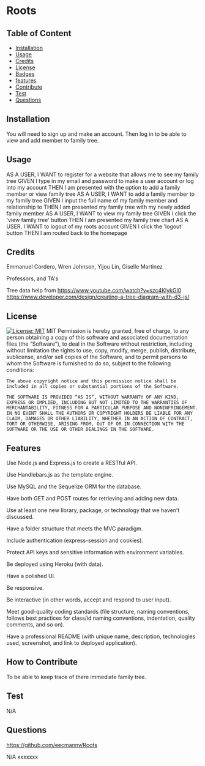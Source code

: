 # Roots
  

## Table of Content
- [Installation](#installation)
- [Usage](#usage)
- [Credits](#credit)
- [License](#license)
- [Badges](#badges)
- [features](#features)
- [Contribute](#contributes)
- [Test](#test)
- [Questions](#questions)
    
    
    
## Installation
You will need to sign up and make an account. Then log in to be able to view and add member to family tree.
    
## Usage
AS A USER,
I WANT to register for a website that allows me to see my family tree
GIVEN I type in my email and password to make a user account or log into my account
THEN I am presented with the option to add a family member or view family tree
AS A USER,
I WANT to add a family member to my family tree
GIVEN I input the full name of my family member and relationship to
THEN I am presented my family tree with my newly added family member
AS A USER,
I WANT to view my family tree
GIVEN I click the 'view family tree' button
THEN I am presented my family tree chart
AS A USER,
I WANT to logout of my roots account
GIVEN I click the 'logout' button
THEN I am routed back to the homepage
  
    
## Credits
Emmanuel Cordero,  Wren Johnson, Yijou Lin, Giselle Martinez

Professors, and TA's

Tree data help from https://www.youtube.com/watch?v=szc4KlykGl0
https://www.developer.com/design/creating-a-tree-diagram-with-d3-js/

  
    
## License
[![License: MIT](https://img.shields.io/badge/License-MIT-yellow.svg)](https://opensource.org/licenses/MIT)
MIT
Permission is hereby granted, free of charge, to any person obtaining a copy of this software and associated documentation files (the “Software”), to deal in the Software without restriction, including without limitation the rights to use, copy, modify, merge, publish, distribute, sublicense, and/or sell copies of the Software, and to permit persons to whom the Software is furnished to do so, subject to the following conditions:

    The above copyright notice and this permission notice shall be included in all copies or substantial portions of the Software.
    
    THE SOFTWARE IS PROVIDED “AS IS”, WITHOUT WARRANTY OF ANY KIND, EXPRESS OR IMPLIED, INCLUDING BUT NOT LIMITED TO THE WARRANTIES OF MERCHANTABILITY, FITNESS FOR A PARTICULAR PURPOSE AND NONINFRINGEMENT. IN NO EVENT SHALL THE AUTHORS OR COPYRIGHT HOLDERS BE LIABLE FOR ANY CLAIM, DAMAGES OR OTHER LIABILITY, WHETHER IN AN ACTION OF CONTRACT, TORT OR OTHERWISE, ARISING FROM, OUT OF OR IN CONNECTION WITH THE SOFTWARE OR THE USE OR OTHER DEALINGS IN THE SOFTWARE.
   
    
## Features
Use Node.js and Express.js to create a RESTful API.

Use Handlebars.js as the template engine.

Use MySQL and the Sequelize ORM for the database.

Have both GET and POST routes for retrieving and adding new data.

Use at least one new library, package, or technology that we haven’t discussed.

Have a folder structure that meets the MVC paradigm.

Include authentication (express-session and cookies).

Protect API keys and sensitive information with environment variables.

Be deployed using Heroku (with data).

Have a polished UI.

Be responsive.

Be interactive (in other words, accept and respond to user input).

Meet good-quality coding standards (file structure, naming conventions, follows best practices for class/id naming conventions, indentation, quality comments, and so on).

Have a professional README (with unique name, description, technologies used, screenshot, and link to deployed application).
  
    
## How to Contribute
To be able to keep trace of there immediate family tree.
  
    
## Test
N/A
  
    
## Questions

https://github.com/eecmanny/Roots


N/A
xxxxxxx
  